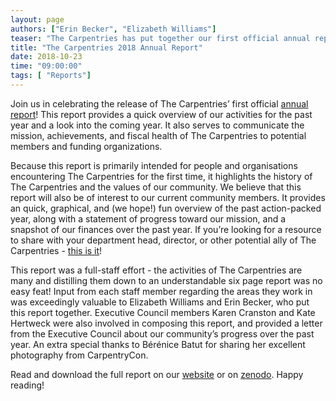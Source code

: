 ```yaml
---
layout: page
authors: ["Erin Becker", "Elizabeth Williams"]
teaser: "The Carpentries has put together our first official annual report!"
title: "The Carpentries 2018 Annual Report"
date: 2018-10-23
time: "09:00:00"
tags: [ "Reports"]
---
```


Join us in celebrating the release of The Carpentries’ first official 
[annual report](https://carpentries.org/files/assessment/TheCarpentries2018AnnualReport.pdf)! 
This report provides a quick overview of our activities for the past year and a look into the coming year. 
It also serves to communicate the mission, achievements, and fiscal health of The Carpentries to potential members 
and funding organizations. 

Because this report is primarily intended for people and organisations encountering The Carpentries for the first time, 
it highlights the history of The Carpentries and the values of our community. We believe that this report will also be of 
interest to our current community members. It provides an quick, graphical, and (we hope!) fun overview of the past action-packed year, 
along with a statement of progress toward our mission, and a snapshot of our finances over the past year. If you’re looking for a resource
to share with your department head, director, or other potential ally of The Carpentries - 
[this is it](https://carpentries.org/files/assessment/TheCarpentries2018AnnualReport.pdf)!

This report was a full-staff effort - the activities of The Carpentries are many and distilling them down to an understandable 
six page report was no easy feat! Input from each staff member regarding the areas they work in was exceedingly valuable to 
Elizabeth Williams and Erin Becker, who put this report together. Executive Council members Karen Cranston and Kate Hertweck 
were also involved in composing this report, and provided a letter from the Executive Council about our community’s progress 
over the past year. An extra special thanks to Bérénice Batut for sharing her excellent photography from CarpentryCon.

Read and download the full report on our [website](https://carpentries.org/files/assessment/TheCarpentries2018AnnualReport.pdf) or on [zenodo](https://zenodo.org/record/1465064#.XF3dEaxKiV5). 
Happy reading! 
